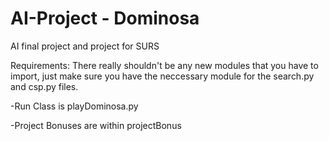 # AI-Project - Dominosa
AI final project and project for SURS


  
Requirements: There really shouldn't be any new modules that you have to import, just make sure you have the neccessary module for the search.py and csp.py files. 

-Run Class is playDominosa.py


-Project Bonuses are within projectBonus
